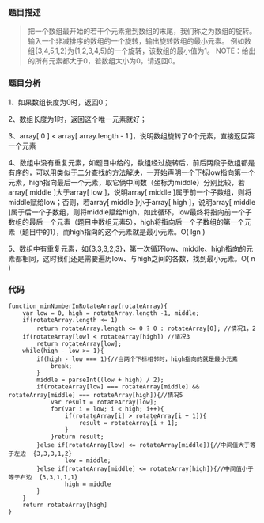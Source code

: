 ### 题目描述
> 把一个数组最开始的若干个元素搬到数组的末尾，我们称之为数组的旋转。 输入一个非减排序的数组的一个旋转，输出旋转数组的最小元素。 例如数组{3,4,5,1,2}为{1,2,3,4,5}的一个旋转，该数组的最小值为1。 NOTE：给出的所有元素都大于0，若数组大小为0，请返回0。

### 题目分析
1、如果数组长度为0时，返回0；

2、数组长度为1时，返回这个唯一元素就好；

3、array[ 0 ] < array[ array.length - 1 ]，说明数组旋转了0个元素，直接返回第一个元素

4、数组中没有重复元素，如题目中给的，数组经过旋转后，前后两段子数组都是有序的，可以用类似于二分查找的方法解决，一开始声明一个下标low指向第一个元素，high指向最后一个元素，取它俩中间数（坐标为middle）分别比较，若array[ middle ]大于array[ low ]，说明array[ middle ]属于前一个子数组，则将middle赋给low；否则，若array[ middle ]小于array[ high ]，说明array[ middle ]属于后一个子数组，则将middle赋给high，如此循环，low最终将指向前一个子数组的最后一个元素（题目中数组元素5），high将指向后一个子数组的第一个元素（题目中的1），而high指向的这个元素就是最小元素。O( lgn )

5、数组中有重复元素，如{3,3,3,2,3}，第一次循环low、middle、high指向的元素都相同，这时我们还是需要遍历low、与high之间的各数，找到最小元素。O( n )

### 代码
```
function minNumberInRotateArray(rotateArray){
	var low = 0, high = rotateArray.length -1, middle;
	if(rotateArray.length <= 1)
		return rotateArray.length <= 0 ? 0 : rotateArray[0]; //情况1，2
	if(rotateArray[low] < rotateArray[high]) //情况3
		return rotateArray[low];
	while(high - low >= 1){
		if(high - low === 1){//当两个下标相邻时，high指向的就是最小元素
			break;
		}
		middle = parseInt((low + high) / 2);
		if(rotateArray[low] === rotateArray[middle] && rotateArray[middle] === rotateArray[high]){//情况5
			var result = rotateArray[low];
			for(var i = low; i < high; i++){
				if(rotateArray[i] > rotateArray[i + 1]){
					result = rotateArray[i + 1];
				}
			}return result;
		}else if(rotateArray[low] <= rotateArray[middle]){//中间值大于等于左边  {3,3,3,1,2}
				low = middle;
		}else if(rotateArray[middle] <= rotateArray[high]){//中间值小于等于右边  {3,3,1,1,1}
				high = middle
		}
	}
	return rotateArray[high]
}
```